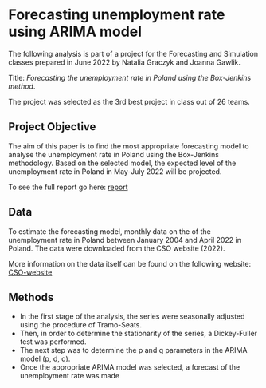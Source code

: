 # Forecasting unemployment rate using ARIMA model
The following analysis is part of a project for the Forecasting and Simulation classes prepared in June 2022 by Natalia Graczyk and Joanna Gawlik.

Title: *Forecasting the unemployment rate in Poland using the Box-Jenkins method*.

The project was selected as the 3rd best project in class out of 26 teams.

## Project Objective

The aim of this paper is to find the most appropriate forecasting model to analyse the unemployment rate in Poland using the Box-Jenkins methodology. Based on the selected model, the expected level of the unemployment rate in Poland in May-July 2022 will be projected.

To see the full report go here: [report](Forecasting_report.pdf)

## Data

To estimate the forecasting model, monthly data on the of the unemployment rate in Poland between January 2004 and April 2022 in Poland. The data were downloaded from the CSO website (2022). 

More information on the data itself can be found on the following website: [CSO-website](https://stat.gov.pl/obszary-tematyczne/rynek-pracy/bezrobocie-rejestrowane/)

## Methods

- In the first stage of the analysis, the series were seasonally adjusted using the procedure of Tramo-Seats. 
- Then, in order to determine the stationarity of the series, a Dickey-Fuller test was performed. 
- The next step was to determine the p and q parameters in the ARIMA model (p, d, q).
- Once the appropriate ARIMA model was selected, a forecast of the unemployment rate was made
